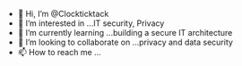 - 👋 Hi, I’m @Clockticktack
- 👀 I’m interested in ...IT security, Privacy
- 🌱 I’m currently learning ...building a secure IT architecture
- 💞️ I’m looking to collaborate on ...privacy and data security
- 📫 How to reach me ...

<!---
Clockticktack/Clockticktack is a ✨ special ✨ repository because its `README.md` (this file) appears on your GitHub profile.
You can click the Preview link to take a look at your changes.
--->
